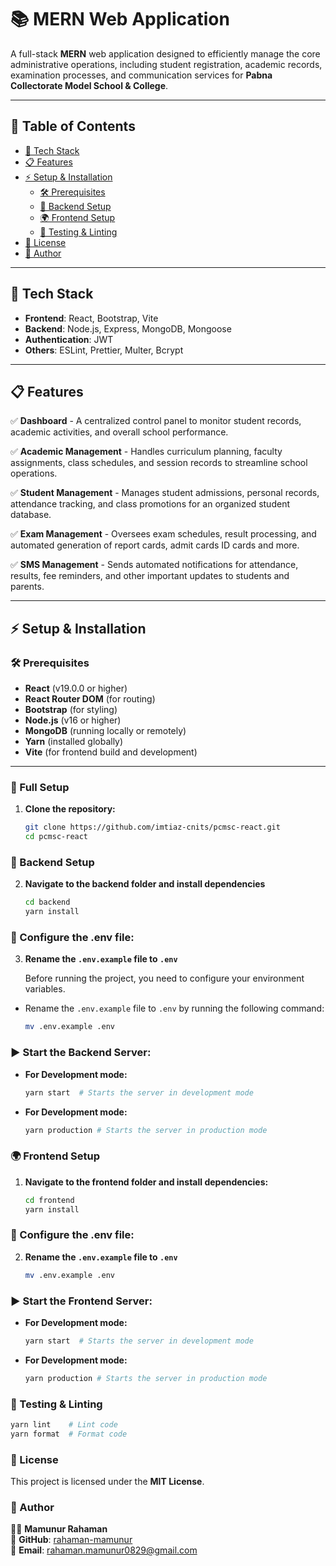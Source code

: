 # 📚 MERN Web Application

A full-stack **MERN** web application designed to efficiently manage the core administrative operations, including student registration, academic records, examination processes, and communication services for **Pabna Collectorate Model School & College**.

---

## 📖 Table of Contents

- [🚀 Tech Stack](#-tech-stack)
- [📋 Features](#-features)
- [⚡ Setup & Installation](#-setup--installation)
  - [🛠 Prerequisites](#-prerequisites)
  - [🚀 Backend Setup](#-backend-setup)
  - [🌍 Frontend Setup](#-frontend-setup)
  - [🧪 Testing & Linting](#-testing--linting)
- [📜 License](#-license)
- [📌 Author](#-author)

---

## 🚀 Tech Stack

- **Frontend**: React, Bootstrap, Vite
- **Backend**: Node.js, Express, MongoDB, Mongoose
- **Authentication**: JWT
- **Others**: ESLint, Prettier, Multer, Bcrypt

---

## 📋 Features

✅ **Dashboard** - A centralized control panel to monitor student records, academic activities, and overall school performance.

✅ **Academic Management** - Handles curriculum planning, faculty assignments, class schedules, and session records to streamline school operations.

✅ **Student Management** - Manages student admissions, personal records, attendance tracking, and class promotions for an organized student database.

✅ **Exam Management** - Oversees exam schedules, result processing, and automated generation of report cards, admit cards ID cards and more.

✅ **SMS Management** - Sends automated notifications for attendance, results, fee reminders, and other important updates to students and parents.

---

## ⚡ Setup & Installation

### 🛠 Prerequisites

- **React** (v19.0.0 or higher)
- **React Router DOM** (for routing)
- **Bootstrap** (for styling)
- **Node.js** (v16 or higher)
- **MongoDB** (running locally or remotely)
- **Yarn** (installed globally)
- **Vite** (for frontend build and development)

---

### 🚀 Full Setup

1. **Clone the repository:**

   ```sh
   git clone https://github.com/imtiaz-cnits/pcmsc-react.git
   cd pcmsc-react
   ```

### 🚀 Backend Setup

2.  **Navigate to the backend folder and install dependencies**

    ```sh
    cd backend
    yarn install
    ```

### 📌 Configure the .env file:

3. **Rename the `.env.example` file to `.env`**

   Before running the project, you need to configure your environment variables.

- Rename the `.env.example` file to `.env` by running the following command:

  ```bash
  mv .env.example .env
  ```

### ▶ Start the Backend Server:

- **For Development mode:**

  ```sh
  yarn start  # Starts the server in development mode
  ```

- **For Development mode:**

  ```sh
  yarn production # Starts the server in production mode
  ```

### 🌍 Frontend Setup

1.  **Navigate to the frontend folder and install dependencies:**

    ```sh
    cd frontend
    yarn install
    ```

### 📌 Configure the .env file:

2. **Rename the `.env.example` file to `.env`**

   ```bash
   mv .env.example .env
   ```

### ▶ Start the Frontend Server:

- **For Development mode:**

  ```sh
  yarn start  # Starts the server in development mode
  ```

- **For Development mode:**

  ```sh
  yarn production # Starts the server in production mode
  ```

### 🧪 Testing & Linting

```sh
yarn lint    # Lint code
yarn format  # Format code
```

### 📜 License

This project is licensed under the **MIT License**.

### 📌 Author

👨‍💻 **Mamunur Rahaman**  
🔗 **GitHub**: [rahaman-mamunur](https://github.com/rahaman-mamunur)  
📧 **Email**: [rahaman.mamunur0829@gmail.com](mailto:rahaman.mamunur0829@gmail.com)
